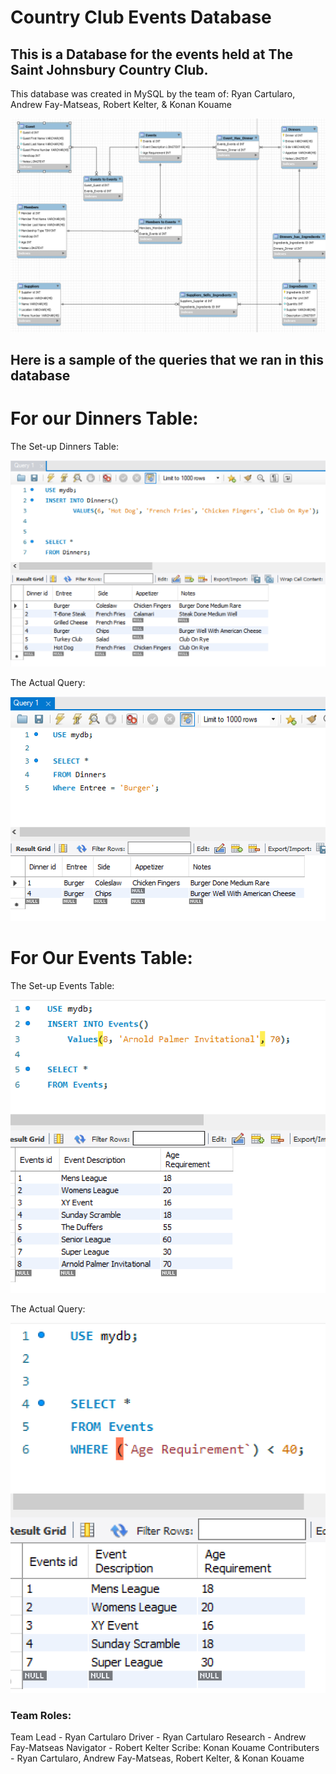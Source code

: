 # Country Club Events Database

## This is a Database for the events held at The Saint Johnsbury Country Club.


This database was created in MySQL by the team of: Ryan Cartularo, Andrew Fay-Matseas, Robert Kelter, & Konan Kouame


![Image Of Normalized ERD](https://github.com/RyanCartularo/Country-Club-Events-Database/blob/main/Milestone%203/Normalized%20ERD.PNG) 



## Here is a sample of the queries that we ran in this database



# For our Dinners Table:


The Set-up Dinners Table:

![Image of Query 1](https://github.com/RyanCartularo/Country-Club-Events-Database/blob/main/Milestone%203/Dinner%20Queries.PNG)


The Actual Query:

![Image of Query 1b](https://github.com/RyanCartularo/Country-Club-Events-Database/blob/main/Milestone%203/Dinner%20Actual%20Queries.PNG)




# For Our Events Table:


The Set-up Events Table:

![Image of Query 2](https://github.com/RyanCartularo/Country-Club-Events-Database/blob/main/Milestone%203/Events%20Queries.PNG)


The Actual Query:

![Image of Query 2b](https://github.com/RyanCartularo/Country-Club-Events-Database/blob/main/Milestone%203/Events%20Actual%20Queries.PNG)





### Team Roles:
Team Lead - Ryan Cartularo
Driver - Ryan Cartularo
Research - Andrew Fay-Matseas
Navigator - Robert Kelter
Scribe: Konan Kouame
Contributers - Ryan Cartularo, Andrew Fay-Matseas, Robert Kelter, & Konan Kouame
